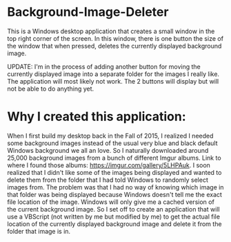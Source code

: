 # Background-Image-Deleter

This is a Windows desktop application that creates a small window in the top right corner of the screen. In this window, there is one button the size of the window that when pressed, deletes the currently displayed background image.

UPDATE: I'm in the process of adding another button for moving the currently displayed image into a separate folder for the images I really like. The application will most likely not work. The 2 buttons will display but will not be able to do anything yet.


# Why I created this application:

When I first build my desktop back in the Fall of 2015, I realized I needed some background images instead of the usual very blue and black default Windows background we all an love. So I naturally downloaded around 25,000 background images from a bunch of different Imgur albums. Link to where I found those albums: https://imgur.com/gallery/5LHPAuk. I soon realized that I didn't like some of the images being displayed and wanted to delete them from the folder that I had told Windows to randomly select images from. The problem was that I had no way of knowing which image in that folder was being displayed because Windows doesn't tell me the exact file location of the image. Windows will only give me a cached version of the current background image. So I set off to create an application that will use a VBScript (not written by me but modified by me) to get the actual file location of the currently displayed background image and delete it from the folder that image is in.
